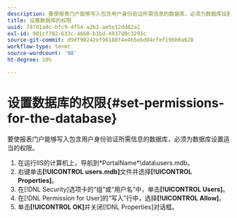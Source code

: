```yaml
---
description: 要使报表门户能够写入包含用户身份验证所需信息的数据库，必须为数据库设置适当的权限。
title: 设置数据库的权限
uuid: 747d1adc-bfc9-4f54-a2b1-ae5e12dd82a2
exl-id: 901cf702-633c-4660-b1bd-4937d0c3293c
source-git-commit: d9df90242ef96188f4e4b5e6d04cfef196b0a628
workflow-type: tm+mt
source-wordcount: '98'
ht-degree: 10%

---
```


# 设置数据库的权限{#set-permissions-for-the-database}

要使报表门户能够写入包含用户身份验证所需信息的数据库，必须为数据库设置适当的权限。

1. 在运行IIS的计算机上，导航到\*PortalName*\data\users.mdb。
1. 右键单击&#x200B;**[!UICONTROL users.mdb]**&#x200B;文件并选择&#x200B;**[!UICONTROL Properties]**。
1. 在[!DNL Security]选项卡的“组”或“用户名”中，单击&#x200B;**[!UICONTROL Users]**。
1. 在[!DNL Permission for User]的“写入”行中，选择&#x200B;**[!UICONTROL Allow]**。
1. 单击&#x200B;**[!UICONTROL OK]**&#x200B;并关闭[!DNL Properties]对话框。
